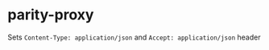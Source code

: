 parity-proxy
============

Sets `Content-Type: application/json` and `Accept: application/json`
header
